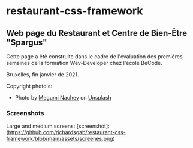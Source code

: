 # restaurant-css-framework

## Web page du Restaurant et Centre de Bien-Être  "Spargus"

Cette page a êtè construite dans le cadre de l'evaluation des premiéres semaines 
de la formation Wev-Developer chez l'école BeCode.

Bruxelles, fin janvier de 2021.

Copyright photo's:
* <span>Photo by <a href="https://unsplash.com/@meguminachev?utm_source=unsplash&amp;utm_medium=referral&amp;utm_content=creditCopyText">Megumi Nachev</a> on <a href="https://unsplash.com/s/photos/vegan-food?utm_source=unsplash&amp;utm_medium=referral&amp;utm_content=creditCopyText">Unsplash</a></span>


 ### Screenshots
 Large and medium screens: 
 [screenshot]:(https://github.com/richardsgab/restaurant-css-framework/blob/main/assets/screenes.png)